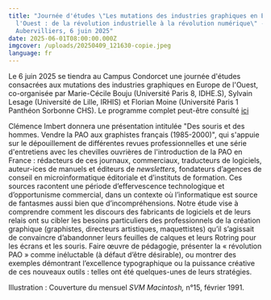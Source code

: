 ```yaml
---
title: "Journée d'études \"Les mutations des industries graphiques en Europe de
  l'Ouest : de la révolution industrielle à la révolution numérique\" -
  Aubervilliers, 6 juin 2025"
date: 2025-06-01T08:00:00.000Z
imgcover: /uploads/20250409_121630-copie.jpeg
language: fr
---
```

Le 6 juin 2025 se tiendra au Campus Condorcet une journée d'études consacrées aux mutations des industries graphiques en Europe de l'Ouest, co-organisée par Marie-Cécile Bouju (Université Paris 8, IDHE.S), Sylvain Lesage (Université de Lille, IRHIS) et Florian Moine (Université Paris 1 Panthéon Sorbonne CHS).  Le programme complet peut-être consulté [ici](https://www.idhes.cnrs.fr/les-mutations-des-industries-graphiques/)

Clémence Imbert donnera une présentation intitulée "Des souris et des hommes. Vendre la PAO aux graphistes français (1985-2000)", qui s'appuie sur le dépouillement de différentes revues professionnelles et une série d'entretiens avec les chevilles ouvrières de l'introduction de la PAO en France : rédacteurs de ces journaux, commerciaux, traducteurs de logiciels, auteur-ices de manuels et éditeurs de *newsletters,* fondateurs d’agences de conseil en microinformatique éditoriale et d’instituts de formation. Ces sources racontent une période d’effervescence technologique et d’opportunisme commercial, dans un contexte où l’informatique est source de fantasmes aussi bien que d’incompréhensions. Notre étude vise à comprendre comment les discours des fabricants de logiciels et de leurs relais ont su cibler les besoins particuliers des professionnels de la création graphique (graphistes, directeurs artistiques, maquettistes) qu’il s’agissait de convaincre d’abandonner leurs feuilles de calques et leurs Rotring pour les écrans et les souris. Faire œuvre de pédagogie, présenter la « révolution PAO » comme inéluctable (à défaut d’être désirable), ou montrer des exemples démontrant l’excellence typographique ou la puissance créative de ces nouveaux outils : telles ont été quelques-unes de leurs stratégies.



Illustration : Couverture du mensuel *SVM Macintosh,* n°15, février 1991.
